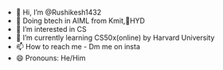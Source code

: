 - 👋 Hi, I’m @Rushikesh1432
- 🏫 Doing btech in AIML from Kmit,📍HYD
- 👀 I’m interested in CS
- 🌱 I’m currently learning CS50x(online) by Harvard University
- 📫 How to reach me - Dm me on insta
- 😄 Pronouns: He/Him


<!---
Rushikesh1432/Rushikesh1432 is a ✨ special ✨ repository because its `README.md` (this file) appears on your GitHub profile.
You can click the Preview link to take a look at your changes.
--->

